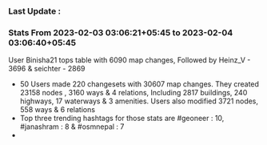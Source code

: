 ### Last Update :

### Stats From 2023-02-03 03:06:21+05:45 to 2023-02-04 03:06:40+05:45

User Binisha21 tops table with 6090 map changes, Followed by Heinz_V - 3696 & seichter - 2869
- 50 Users made 220 changesets with 30607 map changes. They created 23158 nodes , 3160 ways & 4 relations, Including 2817 buildings, 240 highways, 17 waterways & 3 amenities. Users also modified 3721 nodes, 558 ways & 6 relations
- Top three trending hashtags for those stats are #geoneer : 10, #janashram : 8 & #osmnepal : 7
- 
